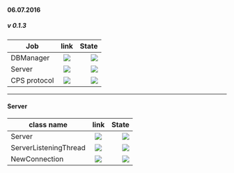 
#### 06.07.2016
##### v 0.1.3
| Job       | link           | State  |
| ------------- |:-------------:| -----:|
| DBManager      | [![](http://www.fancyicons.com/free-icons/232/programming/png/24/external_link_24.png)](https://github.com/watfmessagener/Server/tree/master/src/main/java/Server/DBManager) | [![](http://archeagewiki.ru/images/a/a1/Галочка_зелёная.png)](https://github.com/watfmessagener/Server) |
| Server      | [![](http://www.fancyicons.com/free-icons/232/programming/png/24/external_link_24.png)](https://github.com/watfmessagener/Server/tree/master/src/main/java/Server/Server) | [![](http://archeagewiki.ru/images/a/a1/Галочка_зелёная.png)](https://github.com/watfmessagener/Server) |
| CPS protocol     | [![](http://www.fancyicons.com/free-icons/232/programming/png/24/external_link_24.png)](https://github.com/watfmessagener/Server/tree/master/src/main/java/Server/Protocol) | [![](http://archeagewiki.ru/images/a/a1/Галочка_зелёная.png)](https://github.com/watfmessagener/Server) |

 ***
 
<H4>Server </H4>


| class name       | link           | State  |
| ------------- |:-------------:| -----:|
| Server      | [![](http://www.fancyicons.com/free-icons/232/programming/png/24/external_link_24.png)](https://github.com/watfmessagener/Server/tree/master/src/main/java/Server/DBManager) | [![](http://archeagewiki.ru/images/a/a1/Галочка_зелёная.png)](https://github.com/watfmessagener/Server) |
| ServerListeningThread      | [![](http://www.fancyicons.com/free-icons/232/programming/png/24/external_link_24.png)](https://github.com/watfmessagener/Server/tree/master/src/main/java/Server/Server) | [![](http://archeagewiki.ru/images/a/a1/Галочка_зелёная.png)](https://github.com/watfmessagener/Server) |
| NewConnection     | [![](http://www.fancyicons.com/free-icons/232/programming/png/24/external_link_24.png)](https://github.com/watfmessagener/Server/tree/master/src/main/java/Server/Protocol) | [![](http://archeagewiki.ru/images/a/a1/Галочка_зелёная.png)](https://github.com/watfmessagener/Server) |





